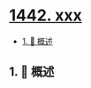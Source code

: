 # [1442. xxx](https://github.com/Tdahuyou/TNotes.leetcode/tree/main/notes/1442.%20xxx)

<!-- region:toc -->

- [1. 📝 概述](#1--概述)

<!-- endregion:toc -->

## 1. 📝 概述
